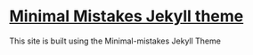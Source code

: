 # [Minimal Mistakes Jekyll theme](https://mmistakes.github.io/minimal-mistakes/)

This site is built using the Minimal-mistakes Jekyll Theme

